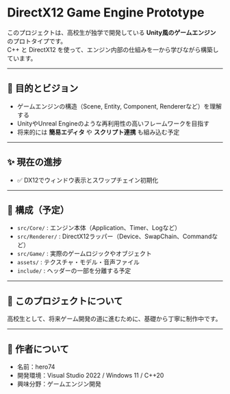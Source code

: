 # DirectX12 Game Engine Prototype

このプロジェクトは、高校生が独学で開発している **Unity風のゲームエンジン** のプロトタイプです。  
C++ と DirectX12 を使って、エンジン内部の仕組みを一から学びながら構築しています。

---

## 🎯 目的とビジョン

- ゲームエンジンの構造（Scene, Entity, Component, Rendererなど）を理解する
- UnityやUnreal Engineのような再利用性の高いフレームワークを目指す
- 将来的には **簡易エディタ** や **スクリプト連携** も組み込む予定

---

## ✨ 現在の進捗

- ✅ DX12でウィンドウ表示とスワップチェイン初期化

---

## 🧱 構成（予定）

- `src/Core/` : エンジン本体（Application、Timer、Logなど）
- `src/Renderer/` : DirectX12ラッパー（Device、SwapChain、Commandなど）
- `src/Game/` : 実際のゲームロジックやオブジェクト
- `assets/` : テクスチャ・モデル・音声ファイル
- `include/` : ヘッダーの一部を分離する予定

---


## 🙌 このプロジェクトについて

高校生として、将来ゲーム開発の道に進むために、基礎から丁寧に制作中です。

---

## 📧 作者について

- 名前：hero74
- 開発環境：Visual Studio 2022 / Windows 11 / C++20
- 興味分野：ゲームエンジン開発

